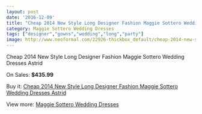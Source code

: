 ```yaml
---
layout: post
date: '2016-12-09'
title: "Cheap 2014 New Style Long Designer Fashion Maggie Sottero Wedding Dresses Astrid"
category: Maggie Sottero Wedding Dresses
tags: ["designer","gowns","wedding","long","party"]
image: http://www.neoformal.com/22926-thickbox_default/cheap-2014-new-style-long-designer-fashion-maggie-sottero-wedding-dresses-astrid.jpg
---
```

Cheap 2014 New Style Long Designer Fashion Maggie Sottero Wedding Dresses Astrid

On Sales: **$435.99**
<a href="https://www.neoformal.com/en/maggie-sottero-wedding-dresses-2014/7633-cheap-2014-new-style-long-designer-fashion-maggie-sottero-wedding-dresses-astrid.html"><amp-img layout="responsive" width="600" height="600" src="//www.neoformal.com/22926-thickbox_default/cheap-2014-new-style-long-designer-fashion-maggie-sottero-wedding-dresses-astrid.jpg" alt="Cheap 2014 New Style Long Designer Fashion Maggie Sottero Wedding Dresses Astrid 0" /></a>
<a href="https://www.neoformal.com/en/maggie-sottero-wedding-dresses-2014/7633-cheap-2014-new-style-long-designer-fashion-maggie-sottero-wedding-dresses-astrid.html"><amp-img layout="responsive" width="600" height="600" src="//www.neoformal.com/22927-thickbox_default/cheap-2014-new-style-long-designer-fashion-maggie-sottero-wedding-dresses-astrid.jpg" alt="Cheap 2014 New Style Long Designer Fashion Maggie Sottero Wedding Dresses Astrid 1" /></a>

Buy it: [Cheap 2014 New Style Long Designer Fashion Maggie Sottero Wedding Dresses Astrid](https://www.neoformal.com/en/maggie-sottero-wedding-dresses-2014/7633-cheap-2014-new-style-long-designer-fashion-maggie-sottero-wedding-dresses-astrid.html "Cheap 2014 New Style Long Designer Fashion Maggie Sottero Wedding Dresses Astrid")

View more: [Maggie Sottero Wedding Dresses](https://www.neoformal.com/en/123-maggie-sottero-wedding-dresses-2014 "Maggie Sottero Wedding Dresses")